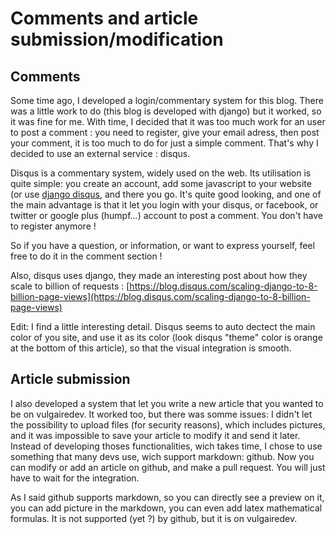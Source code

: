 # Comments and article submission/modification

## Comments

Some time ago, I developed a login/commentary system for this blog. There was a little work to do (this blog
is developed with django) but it worked, so it was fine for me. With time, I decided that it was too much
work for an user to post a comment : you need to register, give your email adress, then post your comment,
it is too much to do for just a simple comment. That's why I decided to use an external service : disqus.

Disqus is a commentary system, widely used on the web. Its utilisation is quite simple: you create an account,
 add some javascript to your website (or use [django disqus](https://github.com/arthurk/django-disqus), and there you go. It's quite good looking, and one of the main advantage 
is that it let you login with your disqus, or facebook, or twitter or google plus (humpf...) account to post 
a comment. You don't have to register anymore !

So if you have a question, or information, or want to express yourself, feel free to do it in the comment
section !

Also, disqus uses django, they made an interesting post about how they scale to billion of requests : [https://blog.disqus.com/scaling-django-to-8-billion-page-views](https://blog.disqus.com/scaling-django-to-8-billion-page-views)

Edit: I find a little interesting detail. Disqus seems to auto dectect the main color of you site, and use it as its color (look disqus "theme" color is orange at the bottom of this article), so that the visual integration is
smooth.

## Article submission

I also developed a system that let you write a new article that you wanted to be on vulgairedev. It worked too,
but there was somme issues: I didn't let the possibility to upload files (for security reasons), which includes
pictures, and it was impossible to save your article to modify it and send it later. Instead of developing
thoses functionalities, wich takes time, I chose to use something that many devs use, wich support markdown:
github. Now you can modify or add an article on github, and make a pull request. You will just have to 
wait for the integration.

As I said github supports markdown, so you can directly see a preview on it, you can add picture in the markdown,
you can even add latex mathematical formulas. It is not supported (yet ?) by github, but it is on vulgairedev.

